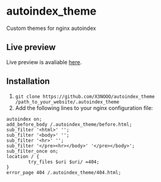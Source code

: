 # autoindex_theme

Custom themes for nginx autoindex

## Live preview

Live preview is avaliable [here](https://files.ksenon.net).

## Installation

1. `git clone https://github.com/X3NOOO/autoindex_theme /path_to_your_website/.autoindex_theme`
2. Add the following lines to your nginx configuration file:

```nginx
autoindex on;
add_before_body /.autoindex_theme/before.html;
sub_filter '<html>' '';
sub_filter '<body>' '';
sub_filter '<hr>' '';
sub_filter '</pre><hr></body>' '</pre></body>';
sub_filter_once on;
location / {
        try_files $uri $uri/ =404;
}
error_page 404 /.autoindex_theme/404.html;
```

